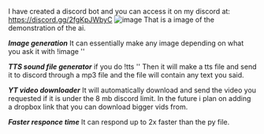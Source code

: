 I have created a discord bot and you can access it on my discord at: 
https://discord.gg/2fgKpJWbyC
![image](https://user-images.githubusercontent.com/106557220/222870848-270f6467-7134-485b-9ad4-e993ba1211ee.png)
That is a image of the demonstration of the ai.

***Image generation*** 
It can essentially make any image depending on what you ask it with !image ''

***TTS sound file generator***
if you do !tts '' Then it will make a tts file and send it to discord through a mp3 file and the file will contain any text you said.

***YT video downloader***
It will automatically download and send the video you requested if it is under the 8 mb discord limit. In the future i plan on adding a dropbox link that you can download bigger vids from.

***Faster responce time*** 
It can respond up to 2x faster than the py file.
